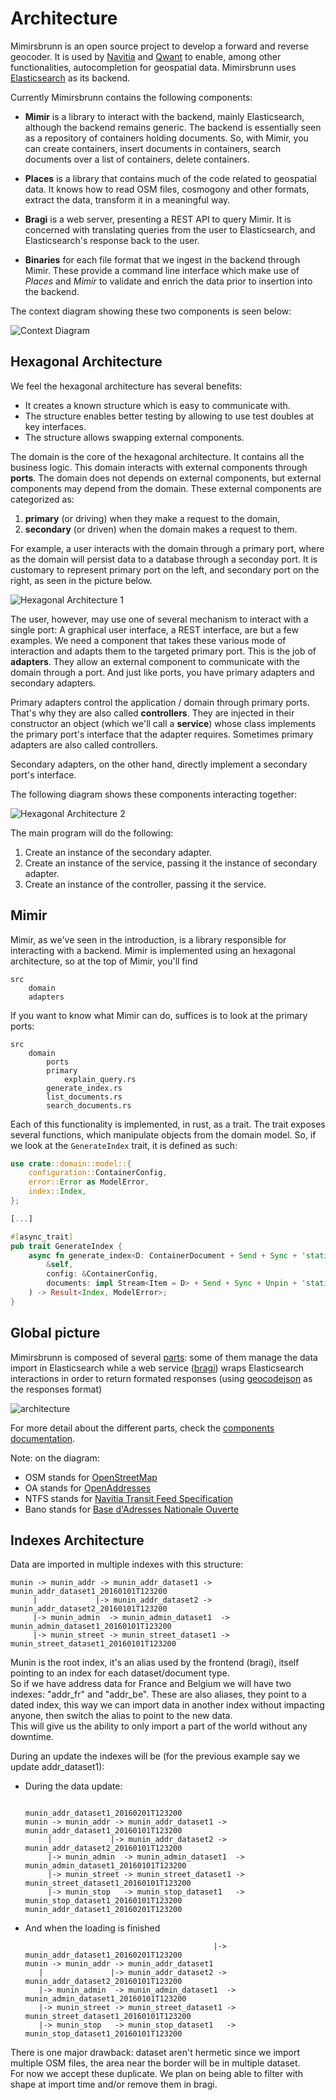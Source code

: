 # Architecture

Mimirsbrunn is an open source project to develop a forward and reverse
geocoder. It is used by [Navitia](https://www.navitia.io/) and
[Qwant](https://www.qwant.com/maps/) to enable, among other functionalities,
autocompletion for geospatial data. Mimirsbrunn uses
[Elasticsearch](https://www.elastic.co/elasticsearch) as its backend.

Currently Mimirsbrunn contains the following components:

* **Mimir** is a library to interact with the backend, mainly Elasticsearch,
  although the backend remains generic. The backend is essentially seen as a
  repository of containers holding documents. So, with Mimir, you can create
  containers, insert documents in containers, search documents over a list of
  containers, delete containers.

* **Places** is a library that contains much of the code related to geospatial
  data. It knows how to read OSM files, cosmogony and other formats, extract
  the data, transform it in a meaningful way.

* **Bragi** is a web server, presenting a REST API to query Mimir. It is
  concerned with translating queries from the user to Elasticsearch, and
  Elasticsearch's response back to the user.

* **Binaries** for each file format that we ingest in the backend through Mimir.
  These provide a command line interface which make use of *Places* and *Mimir*
  to validate and enrich the data prior to insertion into the backend.

The context diagram showing these two components is seen below:

![Context Diagram](./assets/img/architecture/context-diagram.svg)

## Hexagonal Architecture

We feel the hexagonal architecture has several benefits:
* It creates a known structure which is easy to communicate with.
* The structure enables better testing by allowing to use test doubles at key
  interfaces.
* The structure allows swapping external components.

The domain is the core of the hexagonal architecture. It contains all the
business logic. This domain interacts with external components through
**ports**. The domain does not depends on external components, but external
components may depend from the domain. These external components are
categorized as:
1. **primary** (or driving) when they make a request to the domain,
2. **secondary** (or driven) when the domain makes a request to them.

For example, a user interacts with the domain through a primary port, where as
the domain will persist data to a database through a seconday port. It is
customary to represent primary port on the left, and secondary port on the
right, as seen in the picture below.

![Hexagonal Architecture 1](./assets/img/architecture/hexagon-generic-1.2.svg)

The user, however, may use one of several mechanism to interact with a single
port: A graphical user interface, a REST interface, are but a few examples. We
need a component that takes these various mode of interaction and adapts them
to the targeted primary port. This is the job of **adapters**. They allow an
external component to communicate with the domain through a port. And just like
ports, you have primary adapters and secondary adapters. 

Primary adapters control the application / domain through primary ports. That's
why they are also called **controllers**. They are injected in their
constructor an object (which we'll call a **service**) whose class implements
the primary port's interface that the adapter requires. Sometimes primary
adapters are also called controllers.

Secondary adapters, on the other hand, directly implement a secondary port's interface.

The following diagram shows these components interacting together:

![Hexagonal Architecture 2](./assets/img/architecture/hexagon-generic-2.2.svg)

The main program will do the following:
1. Create an instance of the secondary adapter.
2. Create an instance of the service, passing it the instance of secondary adapter.
3. Create an instance of the controller, passing it the service.

## Mimir

Mimir, as we've seen in the introduction, is a library responsible for interacting with a backend.
Mimir is implemented using an hexagonal architecture, so at the top of Mimir, you'll find

```
src
    domain
    adapters
```

If you want to know what Mimir can do, suffices is to look at the primary ports:

```
src
    domain
        ports
	    primary
	        explain_query.rs
		generate_index.rs
		list_documents.rs
		search_documents.rs
```


Each of this functionality is implemented, in rust, as a trait. The trait exposes several functions,
which manipulate objects from the domain model. So, if we look at the `GenerateIndex` trait, it is
defined as such:

```rust
use crate::domain::model::{
    configuration::ContainerConfig,
    error::Error as ModelError,
    index::Index,
};

[...]

#[async_trait]
pub trait GenerateIndex {
    async fn generate_index<D: ContainerDocument + Send + Sync + 'static>(
        &self,
        config: &ContainerConfig,
        documents: impl Stream<Item = D> + Send + Sync + Unpin + 'static,
    ) -> Result<Index, ModelError>;
}
```


## Global picture

Mimirsbrunn is composed of several [parts](https://github.com/hove-io/mimirsbrunn/blob/main/documentation/components.md): some of them manage the data import in Elasticsearch while a web service ([bragi](https://github.com/hove-io/mimirsbrunn/blob/main/src/bin/bragi.rs)) wraps Elasticsearch interactions in order to return formated responses (using [geocodejson](https://github.com/geocoders/geocodejson-spec) as the responses format)

![architecture](images/archi.svg)

For more detail about the different parts, check the [components documentation](https://github.com/hove-io/mimirsbrunn/blob/main/documentation/components.md).

Note: on the diagram:
* OSM stands for [OpenStreetMap](osm.org)
* OA stands for [OpenAddresses](openaddresses.io)
* NTFS stands for [Navitia Transit Feed Specification](https://github.com/hove-io/navitia/blob/dev/documentation/ntfs/ntfs_0.6.md)
* Bano stands for [Base d'Adresses Nationale Ouverte](https://www.data.gouv.fr/en/datasets/base-d-adresses-nationale-ouverte-bano/)

## Indexes Architecture

Data are imported in multiple indexes with this structure:
```
munin -> munin_addr -> munin_addr_dataset1 -> munin_addr_dataset1_20160101T123200
     |             |-> munin_addr_dataset2 -> munin_addr_dataset2_20160101T123200
     |-> munin_admin  -> munin_admin_dataset1  -> munin_admin_dataset1_20160101T123200
     |-> munin_street -> munin_street_dataset1 -> munin_street_dataset1_20160101T123200
```

Munin is the root index, it's an alias used by the frontend (bragi), itself pointing to an index for each dataset/document type.  
So if we have address data for France and Belgium we will have two indexes: "addr_fr" and "addr_be". These are also aliases, they point to a dated index, this way we can import data in another index without impacting anyone, then switch the alias to point to the new data.  
This will give us the ability to only import a part of the world without any downtime.

During an update the indexes will be (for the previous example say we update addr_dataset1):

- During the data update:
  ```
                                                munin_addr_dataset1_20160201T123200
  munin -> munin_addr -> munin_addr_dataset1 -> munin_addr_dataset1_20160101T123200
       |             |-> munin_addr_dataset2 -> munin_addr_dataset2_20160101T123200
       |-> munin_admin  -> munin_admin_dataset1  -> munin_admin_dataset1_20160101T123200
       |-> munin_street -> munin_street_dataset1 -> munin_street_dataset1_20160101T123200
       |-> munin_stop   -> munin_stop_dataset1   -> munin_stop_dataset1_20160101T123200
  munin_addr_dataset1_20160201T123200
  ```

- And when the loading is finished
  ```
                                            |-> munin_addr_dataset1_20160201T123200
  munin -> munin_addr -> munin_addr_dataset1
     |               |-> munin_addr_dataset2 -> munin_addr_dataset2_20160101T123200
     |-> munin_admin  -> munin_admin_dataset1  -> munin_admin_dataset1_20160101T123200
     |-> munin_street -> munin_street_dataset1 -> munin_street_dataset1_20160101T123200
     |-> munin_stop   -> munin_stop_dataset1   -> munin_stop_dataset1_20160101T123200
   ```

There is one major drawback: dataset aren't hermetic since we import multiple OSM files, the area near the border will be in multiple dataset.  
For now we accept these duplicate. We plan on being able to filter with shape at import time and/or remove them in bragi.
